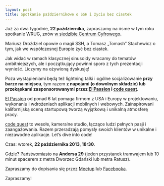 ```yaml
---
layout: post
title: Spotkanie październikowe o SSH i życiu bez ciastek
---
```


Już za dwa tygodnie, **22 października**, zapraszamy
na ósme w tym roku spotkanie WRUG, znów [w siedzibie
Centrum Cyfrowego](http://panstwomiasto.pl).

Mariusz Droździel opowie o magii SSH, a Tomasz „Tomash”
Stachewicz o tym, jak we współczesnej Europie żyć bez ciastek.

Jak widać w ramach klasycznej sinusoidy wracamy do tematów
ambitniejszych, ale i początkujący powinni sporo z tych
prezentacji wynieść. Liczymy na ożywioną dyskusję!

Poza wystąpieniami będą też lightning talki i ogólne socjalizowanie
**przy barze na miejscu**, tym razem **z napojami (o dowolnym składzie)
lub przekąskami zasponsorowanymi przez [El Passion](http://elpassion.pl)
i [code quest](http://www.codequest.com)**.

[El Passion](http://elpassion.pl) od ponad 6 lat pomaga
firmom z USA i Europy w projektowaniu, wykonaniu i wdrożeniach
aplikacji mobilnych i webowych. Zainspirowani kalifornijską
sceną startupową tworzą wyjątkową i unikalną atmosferę pracy.

[code quest](http://www.codequest.com) to wesołe, kameralne studio,
łączące ludzi pełnych pasji i zaangażowania. Razem przeradzają pomysły
swoich klientów w unikalne i niezawodne aplikacje. Let’s dive into code!

Czas: wtorek, **22 października 2013, 18:30**.

Gdzie? [Państwomiasto](http://panstwomiasto.pl) na
**Andersa 29** (jeden przystanek tramwajem lub 10
minut spacerem z metra Dworzec Gdański lub metra Ratusz).

Zapraszamy do dopisania się przez
[Meetup](http://www.meetup.com/Warsaw-Ruby-Users-Group-WRUG/events/145202622/)
lub [Facebooka](https://www.facebook.com/events/428755057234255/).

Zapraszamy!

